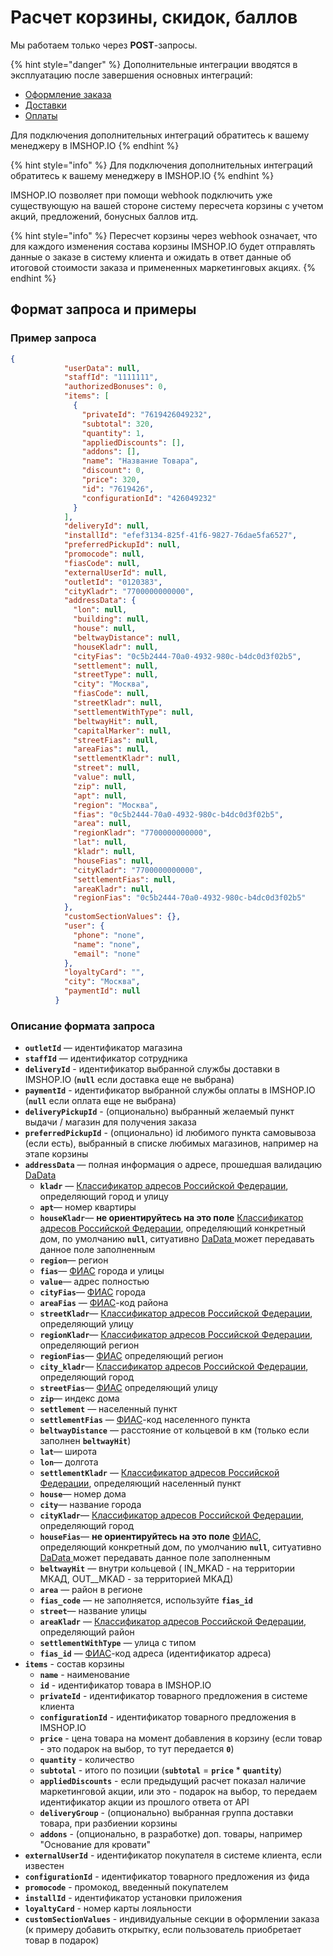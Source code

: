 # Расчет корзины, скидок, баллов

Мы работаем только через **POST**-запросы.

{% hint style="danger" %}
Дополнительные интеграции вводятся в эксплуатацию после завершения основных интеграций:

* [Оформление заказа](../../osnovnye-integracii/oformlenie-zakaza.md)
* [Доставки](../../osnovnye-integracii/dostavki.md)
* [Оплаты](../../osnovnye-integracii/oplaty.md)

Для подключения дополнительных интеграций обратитесь к вашему менеджеру в IMSHOP.IO
{% endhint %}

{% hint style="info" %}
Для подключения дополнительных интеграций обратитесь к вашему менеджеру в IMSHOP.IO​
{% endhint %}

IMSHOP.IO позволяет при помощи webhook подключить уже существующую на вашей стороне систему пересчета корзины с учетом акций, предложений, бонусных баллов итд.

{% hint style="info" %}
Пересчет корзины через webhook означает, что для каждого изменения состава корзины IMSHOP.IO будет отправлять данные о заказе в систему клиента и ожидать в ответ данные об итоговой стоимости заказа и примененных маркетинговых акциях.
{% endhint %}

## Формат запроса и примеры <a href="#format-zaprosa-i-primery" id="format-zaprosa-i-primery"></a>

### Пример запроса <a href="#primer-zaprosa" id="primer-zaprosa"></a>

```json
{
            "userData": null,
            "staffId": "1111111",
            "authorizedBonuses": 0,
            "items": [
              {
                "privateId": "7619426049232",
                "subtotal": 320,
                "quantity": 1,
                "appliedDiscounts": [],
                "addons": [],
                "name": "Название Товара",
                "discount": 0,
                "price": 320,
                "id": "7619426",
                "configurationId": "426049232"
              }
            ],
            "deliveryId": null,
            "installId": "efef3134-825f-41f6-9827-76dae5fa6527",
            "preferredPickupId": null,
            "promocode": null,
            "fiasCode": null,
            "externalUserId": null,
            "outletId": "0120383",
            "cityKladr": "7700000000000",
            "addressData": {
              "lon": null,
              "building": null,
              "house": null,
              "beltwayDistance": null,
              "houseKladr": null,
              "cityFias": "0c5b2444-70a0-4932-980c-b4dc0d3f02b5",
              "settlement": null,
              "streetType": null,
              "city": "Москва",
              "fiasCode": null,
              "streetKladr": null,
              "settlementWithType": null,
              "beltwayHit": null,
              "capitalMarker": null,
              "streetFias": null,
              "areaFias": null,
              "settlementKladr": null,
              "street": null,
              "value": null,
              "zip": null,
              "apt": null,
              "region": "Москва",
              "fias": "0c5b2444-70a0-4932-980c-b4dc0d3f02b5",
              "area": null,
              "regionKladr": "7700000000000",
              "lat": null,
              "kladr": null,
              "houseFias": null,
              "cityKladr": "7700000000000",
              "settlementFias": null,
              "areaKladr": null,
              "regionFias": "0c5b2444-70a0-4932-980c-b4dc0d3f02b5"
            },
            "customSectionValues": {},
            "user": {
              "phone": "none",
              "name": "none",
              "email": "none"
            },
            "loyaltyCard": "",
            "city": "Москва",
            "paymentId": null
          }
```

### Описание формата запроса

* **`outletId`** — идентификатор магазина
* **`staffId`** — идентификатор сотрудника
* **`deliveryId`** - идентификатор выбранной службы доставки в IMSHOP.IO (**`null`** если доставка еще не выбрана)
* **`paymentId`** - идентификатор выбранной службы оплаты в IMSHOP.IO (**`null`** если оплата еще не выбрана)
* **`deliveryPickupId`** - (опционально) выбранный желаемый пункт выдачи / магазин для получения заказа
* **`preferredPickupId`** - (опционально) id любимого пункта самовывоза (если есть),  выбранный в списке любимых магазинов, например на этапе корзины
* **`addressData`** — полная информация о адресе, прошедшая валидацию [DaData](https://dadata.ru/)
  * **`kladr`** — [Классификатор адресов Российской Федерации](https://www.alta.ru/fias/), определяющий  город и улицу
  * **`apt`**— номер квартиры
  * **`houseKladr`**— **не ориентируйтесь на это поле** [Классификатор адресов Российской Федерации](https://www.alta.ru/fias/), определяющий конкретный дом, по умолчанию **`null`**, ситуативно [DaData ](https://dadata.ru/)может передавать данное поле заполненным
  * **`region`**— регион
  * **`fias`**— [ФИАС](https://www.alta.ru/fias) города и улицы
  * **`value`**— адрес полностью
  * **`cityFias`**— [ФИАС](https://www.alta.ru/fias) города&#x20;
  * **`areaFias`** — [ФИАС](https://www.alta.ru/fias)-код района
  * **`streetKladr`**— [Классификатор адресов Российской Федерации](https://www.alta.ru/fias/), определяющий  улицу
  * **`regionKladr`**— [Классификатор адресов Российской Федерации](https://www.alta.ru/fias/), определяющий регион
  * **`regionFias`**— [ФИАС](https://www.alta.ru/fias) определяющий регион
  * **`city_kladr`**— [Классификатор адресов Российской Федерации](https://www.alta.ru/fias/), определяющий город
  * **`streetFias`**— [ФИАС](https://www.alta.ru/fias) определяющий улицу
  * **`zip`**— индекс дома
  * **`settlement`** — населенный пункт
  * **`settlementFias`** — [ФИАС](https://www.alta.ru/fias)-код населенного пункта
  * **`beltwayDistance`** — расстояние от кольцевой в км (только если заполнен **`beltwayHit`**)
  * **`lat`**— широта&#x20;
  * **`lon`**— долгота
  * **`settlementKladr`** — [Классификатор адресов Российской Федерации](https://www.alta.ru/fias/), определяющий населенный пункт
  * **`house`**— номер дома
  * **`city`**— название города
  * **`cityKladr`**— [Классификатор адресов Российской Федерации](https://www.alta.ru/fias/), определяющий город
  * **`houseFias`**— **не ориентируйтесь на это поле** [ФИАС](https://www.alta.ru/fias), определяющий конкретный дом, по умолчанию **`null`**, ситуативно [DaData ](https://dadata.ru/)может передавать данное поле заполненным
  * **`beltwayHit`** — внутри кольцевой ( IN_MKAD - на территории МКАД, OUT\__MKAD - за территорией МКАД)
  * **`area`** — район в регионе
  * **`fias_code`** — не заполняется, используйте **`fias_id`**
  * **`street`**— название улицы
  * **`areaKladr`** — [Классификатор адресов Российской Федерации](https://www.alta.ru/fias/), определяющий район
  * **`settlementWithType`** — улица с типом
  * **`fias_id`** — [ФИАС](https://www.alta.ru/fias)-код адреса (идентификатор адреса)
* **`items`** - состав корзины
  * **`name`** - наименование
  * **`id`** - идентификатор товара в IMSHOP.IO
  * **`privateId`** - идентификатор товарного предложения в системе клиента
  * **`configurationId`** - идентификатор товарного предложения в IMSHOP.IO
  * **`price`** - цена товара на момент добавления в корзину (если товар - это подарок на выбор, то тут передается **`0`**)
  * **`quantity`** - количество
  * **`subtotal`** - итого по позиции (**`subtotal`** = **`price`** \* **`quantity`**)
  * **`appliedDiscounts`** - если предыдущий расчет показал наличие маркетинговой акции, или это - подарок на выбор, то передаем идентификатор акции из прошлого ответа от API
  * **`deliveryGroup`** - (опционально) выбранная группа доставки товара, при разбиении корзины
  * **`addons`** - (опционально, в разработке) доп. товары, например "Основание для кровати"
* **`externalUserId`** - идентификатор покупателя в системе клиента, если известен
* **`configurationId`** - идентификатор товарного предложения из фида
* **`promocode`** - промокод, введенный покупателем
* **`installId`** - идентификатор установки приложения
* **`loyaltyCard`** - номер карты лояльности&#x20;
* **`customSectionValues`** - индивидуальные секции в оформлении заказа (к примеру добавить открытку, если пользователь приобретает товар в подарок)

